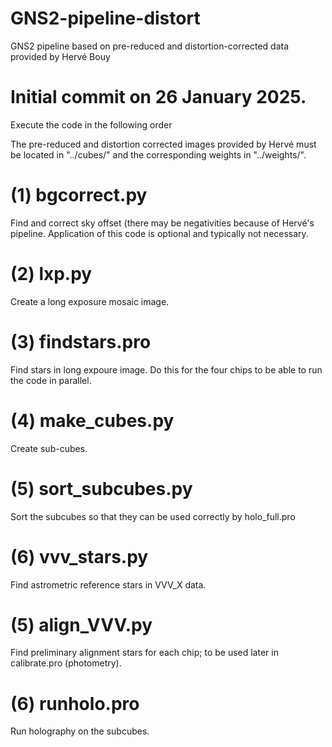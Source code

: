 # GNS2-pipeline-distort
GNS2 pipeline based on pre-reduced and distortion-corrected data provided by Hervé Bouy 

# Initial commit on 26 January 2025.

Execute the code in the following order

The pre-reduced and distortion corrected images provided by Hervé must be located in "../cubes/" and the
corresponding weights in "../weights/".


# (1) bgcorrect.py

Find and correct sky offset (there may be negativities because of Hervé's pipeline.
Application of this code is optional and typically not necessary.

# (2) lxp.py

Create a long exposure mosaic image.

# (3) findstars.pro

Find stars in long expoure image. Do this for the four chips to be able to run the code in parallel.

# (4) make_cubes.py

Create sub-cubes.

# (5) sort_subcubes.py

Sort the subcubes so that they can be used correctly by holo_full.pro

# (6) vvv_stars.py

Find astrometric reference stars in VVV_X data.

# (5) align_VVV.py

Find preliminary alignment stars for each chip; to be used later in calibrate.pro (photometry).

# (6) runholo.pro

Run holography on the subcubes.

